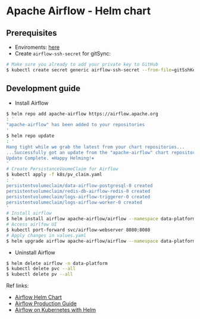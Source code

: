 Apache Airflow - Helm chart
===

## Prerequisites
- Enviroments: [here](../../../README.md#prerequisites)
- Create `airflow-ssh-secret` for gitSync:
```bash
# Make sure you already to add your private key to GitHub
$ kubectl create secret generic airflow-ssh-secret --from-file=gitSshKey=/home/mrroot501/.ssh/id_rsa
```

## Development guide
- Install Airflow
```bash
$ helm repo add apache-airflow https://airflow.apache.org
: '
"apache-airflow" has been added to your repositories
'
$ helm repo update
: '
Hang tight while we grab the latest from your chart repositories...
...Successfully got an update from the "apache-airflow" chart repository
Update Complete. ⎈Happy Helming!⎈
'
# Create PersistanceVoumeClaim for Airflow
$ kubectl apply -f k8s/pv_claim.yaml
: '
persistentvolumeclaim/data-airflow-postgresql-0 created
persistentvolumeclaim/redis-db-airflow-redis-0 created
persistentvolumeclaim/logs-airflow-triggerer-0 created
persistentvolumeclaim/logs-airflow-worker-0 created
'
# Install airflow
$ helm install airflow apache-airflow/airflow --namespace data-platform -f k8s/values.yaml --debug
# Access airlfow UI
$ kubectl port-forward svc/airflow-webserver 8080:8080
# Apply changes in values.yaml
$ helm upgrade airflow apache-airflow/airflow --namespace data-platform -f k8s/values.yaml --debug
```

- Uninstall Airflow
```bash
$ helm delete airflow -n data-platform
$ kubectl delete pvc --all
$ kubectl delete pv --all
```

Ref links:
- [Airflow Helm Chart](https://artifacthub.io/packages/helm/apache-airflow/airflow)
- [Airflow Production Guide](https://airflow.apache.org/docs/helm-chart/stable/production-guide.html#values-file)
- [Airflow on Kubernetes with Helm](https://hungngph.medium.com/airflow-on-kubernetes-with-helm-c795545325dc)
